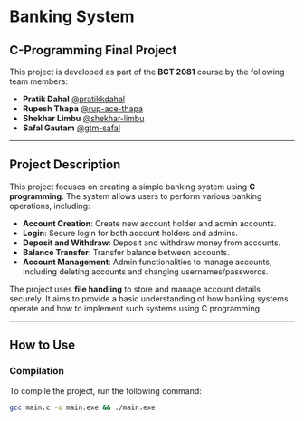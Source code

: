 # Banking System  
## C-Programming Final Project  

This project is developed as part of the **BCT 2081** course by the following team members:  

- **Pratik Dahal** [@pratikkdahal](https://github.com/pratikkdahal)  
- **Rupesh Thapa** [@rup-ace-thapa](https://github.com/rup-ace-thapa)  
- **Shekhar Limbu** [@shekhar-limbu](https://github.com/shekhar-limbu)  
- **Safal Gautam** [@gtm-safal](https://github.com/gtm-safal)  

---

## Project Description  
This project focuses on creating a simple banking system using **C programming**. The system allows users to perform various banking operations, including:  

- **Account Creation**: Create new account holder and admin accounts.  
- **Login**: Secure login for both account holders and admins.  
- **Deposit and Withdraw**: Deposit and withdraw money from accounts.  
- **Balance Transfer**: Transfer balance between accounts.  
- **Account Management**: Admin functionalities to manage accounts, including deleting accounts and changing usernames/passwords.  

The project uses **file handling** to store and manage account details securely. It aims to provide a basic understanding of how banking systems operate and how to implement such systems using C programming.  

---

## How to Use  

### Compilation  
To compile the project, run the following command:  
```sh
gcc main.c -o main.exe && ./main.exe 
